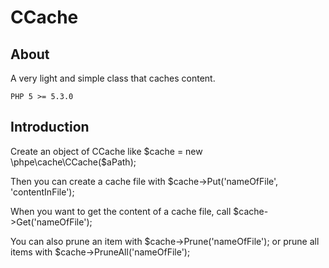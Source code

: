 # CCache

## About

A very light and simple class that caches content.

    PHP 5 >= 5.3.0

## Introduction

Create an object of CCache like $cache = new \phpe\cache\CCache($aPath);

Then you can create a cache file with $cache->Put('nameOfFile', 'contentInFile');

When you want to get the content of a cache file, call $cache->Get('nameOfFile');

You can also prune an item with $cache->Prune('nameOfFile'); or prune all items with $cache->PruneAll('nameOfFile');
